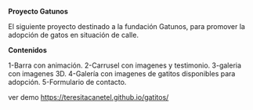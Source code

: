 
**Proyecto Gatunos**

 El siguiente proyecto destinado a la fundación Gatunos, para promover la adopción de gatos en situación de calle.

 **Contenidos**

 1-Barra con animación.
 2-Carrusel con imagenes y testimonio.
 3-galeria con imagenes 3D.
 4-Galería con imagenes de gatitos disponibles para adopción.
 5-Formulario de contacto.

ver demo https://teresitacanetel.github.io/gatitos/